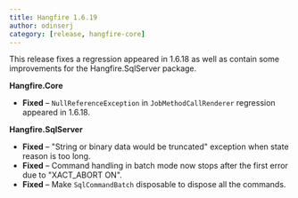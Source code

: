 ```yaml
---
title: Hangfire 1.6.19
author: odinserj
category: [release, hangfire-core]
---
```


This release fixes a regression appeared in 1.6.18 as well as contain some improvements for the Hangfire.SqlServer package.

**Hangfire.Core**

* **Fixed** – `NullReferenceException` in `JobMethodCallRenderer` regression appeared in 1.6.18.

**Hangfire.SqlServer**

* **Fixed** – "String or binary data would be truncated" exception when state reason is too long.
* **Fixed** – Command handling in batch mode now stops after the first error due to "XACT_ABORT ON".
* **Fixed** – Make `SqlCommandBatch` disposable to dispose all the commands.

